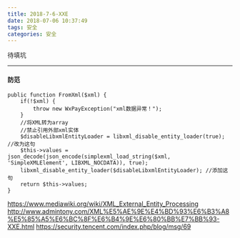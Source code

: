 ```yaml
---
title: 2018-7-6-XXE
date: 2018-07-06 10:37:49
tags: 安全
categories: 安全
---
```


待填坑

<!-- more -->

---

#### 防范
```
public function FromXml($xml) {
    if(!$xml) {
        throw new WxPayException("xml数据异常！");
    }
    //将XML转为array
    //禁止引用外部xml实体
    $disableLibxmlEntityLoader = libxml_disable_entity_loader(true); //改为这句
    $this->values = json_decode(json_encode(simplexml_load_string($xml, 'SimpleXMLElement', LIBXML_NOCDATA)), true);
    libxml_disable_entity_loader($disableLibxmlEntityLoader); //添加这句
    return $this->values;
}

```


https://www.mediawiki.org/wiki/XML_External_Entity_Processing
http://www.admintony.com/XML%E5%AE%9E%E4%BD%93%E6%B3%A8%E5%85%A5%E6%BC%8F%E6%B4%9E%E6%80%BB%E7%BB%93-XXE.html
https://security.tencent.com/index.php/blog/msg/69